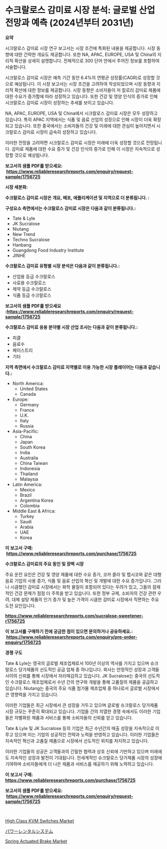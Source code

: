 <p><h1>수크랄로스 감미료 시장 분석: 글로벌 산업 전망과 예측 (2024년부터 2031년)</h1></p><p><strong>요약</strong></p>
<p><p>시크랄로스 감미료 시장 연구 보고서는 시장 조건에 특화된 내용을 제공합니다. 시장 동향에 대한 간략한 개요도 제공합니다. 또한 NA, APAC, EUROPE, USA 및 China의 지리적 확산을 상세히 설명합니다. 전체적으로 300 단어 안에서 주어진 정보를 포함하여 서술합니다.</p><p>시크랄로스 감미료 시장은 예측 기간 동안 6.4%의 연평균 성장률(CAGR)로 성장할 것으로 예상됩니다. 이 시장 보고서는 시장 조건을 고려하여 작성되었으며 시장 동향과 지리적 확산에 대한 정보를 제공합니다. 시장 동향은 소비자들이 저 칼로리 감미료 제품에 대한 수요가 증가함에 따라 성장하고 있습니다. 또한 건강 및 영양 인식의 증가로 인해 시크랄로스 감미료 시장이 성장하는 추세를 보이고 있습니다.</p><p>NA, APAC, EUROPE, USA 및 China에서 시크랄로스 감미료 시장은 모두 성장하고 있습니다. 특히 APAC 지역에서는 식품 및 음료 산업의 성장으로 인해 시장이 더욱 확장되고 있습니다. 또한 중국에서는 소비자들의 건강 및 미래에 대한 관심이 높아지면서 시크랄로스 감미료 시장이 급속히 성장하고 있습니다.</p><p>이러한 전망을 고려하면 시크랄로스 감미료 시장은 미래에 더욱 성장할 것으로 전망됩니다. 감미료 제품에 대한 수요 증가 및 건강 인식의 증가로 인해 이 시장은 지속적으로 성장할 것으로 예상됩니다.</p></p>
<p><strong>보고서의 샘플 PDF를 받으세요: &nbsp;<a href="https://www.reliableresearchreports.com/enquiry/request-sample/1756725">https://www.reliableresearchreports.com/enquiry/request-sample/1756725</a></strong></p>
<p><strong>시장 세분화:</strong></p>
<p><strong> 수크랄로스 감미료 시장은 개요, 배포, 애플리케이션 및 지역으로 더 분류됩니다. :</strong></p>
<p><strong>구성요소 측면에서는 수크랄로스 감미료 시장은 다음과 같이 분류됩니다.:</strong></p>
<p><ul><li>Tate & Lyle</li><li>JK Sucralose</li><li>Niutang</li><li>New Trend</li><li>Techno Sucralose</li><li>Hanbang</li><li>Guangdong Food Industry Institute</li><li>JINHE</li></ul></p>
<p><strong> 수크랄로스 감미료 유형별 시장 분석은 다음과 같이 분류됩니다.:</strong></p>
<p><ul><li>산업용 등급 수크랄로스</li><li>사료용 수크랄로스</li><li>제약 등급 수크랄로스</li><li>식품 등급 수크랄로스</li></ul></p>
<p><strong>보고서의 샘플 PDF를 받으세요 :<a href="https://www.reliableresearchreports.com/enquiry/request-sample/1756725">https://www.reliableresearchreports.com/enquiry/request-sample/1756725</a></strong></p>
<p><strong> 수크랄로스 감미료 응용 분야별 시장 산업 조사는 다음과 같이 분류됩니다.:</strong></p>
<p><ul><li>피클</li><li>음료수</li><li>페이스트리</li><li>기타</li></ul></p>
<p><strong>지역 측면에서 수크랄로스 감미료 지역별로 이용 가능한 시장 플레이어는 다음과 같습니다.:</strong></p>
<p><ul>
    <li>
        North America:
        <ul>
            <li>United States</li>
            <li>Canada</li>
        </ul>
    </li>
    <li>
        Europe:
        <ul>
            <li>Germany</li>
            <li>France</li>
            <li>U.K.</li>
            <li>Italy</li>
            <li>Russia</li>
        </ul>
    </li>
    <li>
        Asia-Pacific:
        <ul>
            <li>China</li>
            <li>Japan</li>
            <li>South Korea</li>
            <li>India</li>
            <li>Australia</li>
            <li>China Taiwan</li>
            <li>Indonesia</li>
            <li>Thailand</li>
            <li>Malaysia</li>
        </ul>
    </li>
    <li>
        Latin America:
        <ul>
            <li>Mexico</li>
            <li>Brazil</li>
            <li>Argentina Korea</li>
            <li>Colombia</li>
        </ul>
    </li>
    <li>
        Middle East & Africa:
        <ul>
            <li>Turkey</li>
            <li>Saudi</li>
            <li>Arabia</li>
            <li>UAE</li>
            <li>Korea</li>
        </ul>
    </li>
    </ul></p>
<p><strong>이 보고서 구매: &nbsp;<a href="https://www.reliableresearchreports.com/purchase/1756725">https://www.reliableresearchreports.com/purchase/1756725</a></strong></p>
<p><strong>수크랄로스 감미료의 주요 동인 및 장벽 시장</strong></p>
<p><p>주요 운전 요인은 건강 및 영양 제품에 대한 수요 증가, 코카 콜라 및 펩시코와 같은 대형 음료 기업의 사용 증가, 식품 및 음료 산업의 혁신 및 개발에 대한 수요 증가입니다. 그러나 시큼했던 감미료 시장에서는 화학 물질이 포함되어 있다는 우려가 있고, 그들의 잠재적인 건강 문제가 점점 더 주목을 받고 있습니다. 또한 정부 규제, 소비자의 건강 관련 우려, 대체 설탕 제품의 인기 증가 및 높은 가격이 시큼한 감미료 시장에서 직면하는 주요 도전 요인입니다.</p></p>
<p><strong><a href="https://www.reliableresearchreports.com/sucralose-sweetener-r1756725">https://www.reliableresearchreports.com/sucralose-sweetener-r1756725</a></strong></p>
<p><strong>이 보고서를 구매하기 전에 궁금한 점이 있으면 문의하거나 공유하세요.: &nbsp;<a href="https://www.reliableresearchreports.com/enquiry/pre-order-enquiry/1756725">https://www.reliableresearchreports.com/enquiry/pre-order-enquiry/1756725</a></strong></p>
<p><strong>경쟁 구도</strong></p>
<p><p>Tate & Lyle는 영국의 글로벌 제조업체로서 100년 이상의 역사를 가지고 있으며 슈크랄로스 당가제품의 선도적인 공급 업체 중 하나입니다. 회사는 안정적인 성장과 고객들 사이의 신뢰를 통해 시장에서 자리매김하고 있습니다. JK Sucralose는 중국의 선도적인 수크랄로스 제조업체로서 수년 간의 연구와 개발을 통해 고품질의 제품을 공급하고 있습니다. Niutang는 중국의 주요 식품 첨가물 제조업체 중 하나로서 글로벌 시장에서 큰 영향력을 가지고 있습니다.</p><p>이러한 기업들은 최근 시장에서 큰 성장을 거두고 있으며 글로벌 슈크랄로스 당가제품 시장 규모는 꾸준히 확대되고 있습니다. 기업들 간의 치열한 경쟁 속에서도 이러한 기업들은 차별화된 제품과 서비스를 통해 소비자들의 신뢰를 얻고 있습니다.</p><p>Tate & Lyle 및 JK Sucralose 등의 기업은 최근 수년간의 매출 성장을 지속적으로 이루고 있으며 이는 기업의 성공적인 전략과 노력을 반영하고 있습니다. 이러한 기업들은 지속적인 혁신과 고품질 제품으로 시장에서 선도적인 위치를 차지하고 있습니다. </p><p>이러한 기업들의 성공은 고객들과의 긴밀한 협력과 상호 신뢰에 기반하고 있으며 미래에도 지속적인 성장과 발전이 기대됩니다. 전세계적인 슈크랄로스 당가제품 시장의 성장에 기여하며 소비자들에게 더 나은 제품과 서비스를 제공하기 위해 노력하고 있습니다.</p></p>
<p><strong>이 보고서 구매: &nbsp; <a href="https://www.reliableresearchreports.com/purchase/1756725">https://www.reliableresearchreports.com/purchase/1756725</a></strong></p>
<p><strong>보고서의 샘플 PDF를 받으세요: &nbsp;<a href="https://www.reliableresearchreports.com/enquiry/request-sample/1756725">https://www.reliableresearchreports.com/enquiry/request-sample/1756725</a></strong><strong></strong></p>
<p>&nbsp;</p>
<p><p><a href="https://adventurous-uranium-ef9.notion.site/High-Class-KVM-Switches-Market-Research-Report-Its-History-and-Forecast-2024-to-2031-d71e4b82592e495a83ea9192b0106158">High Class KVM Switches Market</a></p><p><a href="https://github.com/RodHoppe07/Market-Research-Report-List-1/blob/main/839190627292.md">パワーレンタルシステム</a></p><p><a href="https://github.com/mbisetmhermsr/Market-Research-Report-List-2/blob/main/spring-actuated-brake-market.md">Spring Actuated Brake Market</a></p></p>